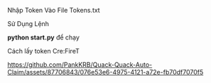 Nhập Token Vào File Tokens.txt

Sử Dụng Lệnh

**python start.py** để chạy


Cách lấy token
Cre:FireT

https://github.com/PankKRB/Quack-Quack-Auto-Claim/assets/87706843/076e53e6-4975-4121-a72e-fb70df7070f5

